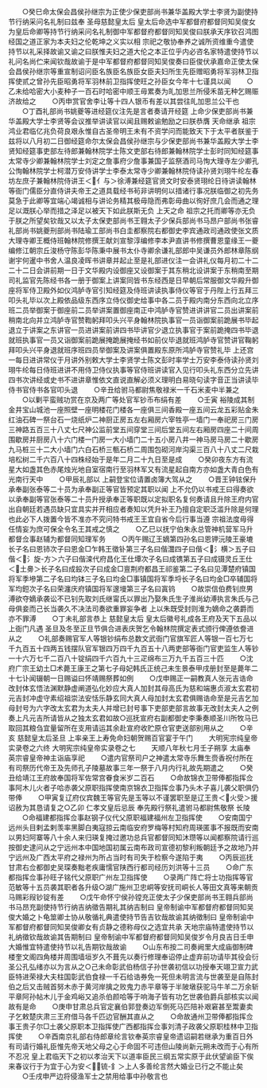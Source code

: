 <!-- { "loadSidebar": true } -->
　　○癸巳命太保会昌侯孙继宗为正使少保吏部尚书兼华盖殿大学士李贤为副使持节行纳采问名礼制曰兹奉  圣母慈懿皇太后  皇太后命选中军都督府都督同知吴俊女为皇后命卿等持节行纳采问名礼制御中军都督府都督同知吴俊曰朕承天序钦召鸿图经国之道正家为本夫妇之伦乾坤之义实以相  宗祀之敬协奉养之诚所资维重今遣使持节以礼采择故谕又谕之曰朕惟夫妇之道大伦之本正位乎内必咨名家特遣使持节以礼问名尚伫来闻钦哉故谕于是中军都督府都督同知吴俊奏曰臣俊伏承嘉命正使太保会昌侯孙继宗等重宣制诏问臣名族臣名族臣女臣夫妇所生先臣赠昭勇将军羽林卫指挥使贰之曾孙先臣昭勇将军羽林前卫指挥使旺之孙臣女今年十七谨具以闻
　　○乙未给哈密大小麦种子一百石时哈密中顺王毋累奏为癿加思兰所侵禾苗无种乞赐赈济故给之
　　○丙申赏官舍李让等十四人银币有差以其尝往癿加思兰公干也
　　○丁酉礼部尚书姚夔等进经筵仪注先是言者奏请开经筵  上命少保吏部尚书兼华盖殿大学士李贤等会议推举讲读官以闻且赐敕谕勉励之曰朕恭膺  天命继承  祖宗鸿业君临亿兆负荷良艰永惟自古圣帝明王未有不资学问而能致天下于太平者朕鉴于兹将以八月初二日御经筵命尔太保会昌侯孙继宗与少保吏部尚书兼华盖殿大学士李贤知经筵事吏部左待郎兼翰林院学士陈文吏部右待郎兼翰林院学士彭时同知经筵事太常寺少卿兼翰林院学士刘定之詹事府少詹事兼国子监祭酒司马恂大理寺左少卿孔公恂翰林院学士柯潜万安侍讲学士李泰太常寺少卿兼翰林院侍读孙贤刘珝牛纶左春坊左庶子兼翰林院侍讲王＜亻与＞徐溥兼经筵官贤文时安泰贤珝纶日待讲读翰林等衙门儒臣分直侍讲夫帝王之道具载经书茍非讲明何以措诸行事况朕临御之初先务莫急于此卿等宜端心竭诚相与讲论务精其极毋隐而弗彰毋曲以徇好庶几会而通之理足以溉朕心举而措之泽足以被天下如此朕斯无负  上天之命  祖宗之托而卿等亦无负于朕之所望矣钦哉又以太子太保吏部尚书王翱太子少保兵部尚书马昂户部尚书张睿礼部尚书姚夔刑部尚书陆瑜工部尚书白圭都察院右都御史李宾通政司通政使张文质大理寺卿王概侍班翰林院修撰王献刘宣黎淳编修李本尹直讲书修撰曹恩童缘王一夔编修江朝宗丘浚杨守陈彭华陈秉中展书太仆寺卿余谦礼部郎中吴谦员外郎林章陈纲谢宇何暹中书舍人温良凌晖书讲章并起止至是礼部进仪注一会讲礼仪每月初二十二二十二日会讲前期一日于文华殿内设御座又设御案于其东稍北设讲案于东稍南至期司礼监官先陈经书各一册于御案上讲案同皆书东经西是日早朝后常服御文华殿升御座将军侍卫殿外如仪鸿胪寺官引知经筵及侍班讲读执事侍仪等官于丹陛上行五拜三叩头礼毕以次上殿依品级东西序立侍仪御史给事中各二员于殿内南分东西向北立序班二员举御案于御座前二员举讲案置御座南正中鸿胪寺官赞进讲讲官二员出讲案前稍南北向并立鸿胪寺官赞鞫躬拜叩头兴平身翰林院执事官一员诣御案前跪展书毕起退立于讲案之东讲官一员进讲案前讲四书毕讲官少退立执事官于案前跪掩四书毕退就班执事官一员又诣御案前跪展掩跪展掩经书如前仪毕退就班鸿胪寺官赞讲官鞠躬拜叩头兴平身退就班序班四员举御案及讲案俱置殿东原所鸿胪寺官赞礼毕  上还宫一每日进讲常仪于月讲外别敕大学士李贤学士陈文彭时率学士万安李泰侍读孙贤刘珝牛纶每日侍班进讲不用侍卫侍仪执事等官侍班讲读官入见行叩头礼东西分立先讲四书次讲经或史书不进讲章惟依文直说直解必须义理明白易晓句读字音正当讲读毕侍书官侍书各官叩头退
　　○辛丑给驸马都尉焦敬禄米一千石米麦中半兼之
　　○以剿平蛮贼功赏在京及两广等处官军钞币布绢有差
　　○壬寅  裕陵成其制金井宝山城池一座照壁一座明楼花门楼各一座俱三间香殿一座五间云龙五彩贴金朱红油石碑一祭台石一烧纸炉二神厨正房五左右厢房六宰牲亭一墙门一奉祀房三门房三神路五百三十八丈七尺神公监前堂五间穿堂三间后堂五间左右厢房四座二十间周围歇房并厨房八十六门楼一门房一大小墙门二十五小房八井一神马房马房二十歇房九马桩三十二大小墙门六白石桥三甎石桥二周围包砌河岸沟渠三百八十八丈二尺栽培松树二千六百八十四株经始于是年二月二十九日至是成
　　○癸卯夜东方有流星大如盏其色赤尾烛光地自室宿南行至羽林军又有流星起自南方亦如盏大青白色有光南行天中
　　○甲辰礼部以  上嗣登宝位请置卤簿大驾从之
　　○晋王钟铉保升承奉副张泰等二十员为承奉副正等官皆预定其职以闻  上不允仍以书戒王曰得奏欲以承奉副等官张泰等二十员升授承奉正等职既以定拟职名复何奏请且升除王府内官出自朝廷若遇员缺只宜具实并开相应者奏知以凭升补王乃擅自定职泛滥升除是何理也此必下人拨置今皆不准亦不究问特书戒王王宜自省今后行事当遵  宗祖法度毋得任情妄为庶可保全令名王其戒之慎之
　　○乙巳以抚宁伯朱永总管神机营军马升都督佥事赵辅为都督同知理军务
　　○丙午赐辽王嫡第四孙名曰恩钾沅陵王豪塶长子名曰恩铈次子曰恩金□乍韩王徵钋第三子名曰偕灊四子曰偕＜氵横＞五子曰偕＜氵旋-方＞六子曰偕滦代府昌化王仕墰次子名曰成镌第五子曰成镊灵丘王仕＜土臱＞长子名曰成鈠次子曰成金□亶荆府都昌王祁鉴第二子名曰见潭楚府镇国将军季墋第二子名曰均钵三子名曰均金□事镇国将军季埒长子名曰均金□卒辅国将军均鋀次子名曰荣瀍庆府镇国将军邃墁第三子名曰寘钨
　　○故崇信伯费钊庶男溥欲夺嫡承袭讼不已钊先取刘氏继甯氏以罪出乃娶朱氏生子淮尚幼溥执言朱氏与己母俱妾而己长当袭久不决法司奏欲重罪妄争者  上以朱既受封则淮为嫡命之袭爵而亦不罪溥
　　○丁未礼部言恭上  慈懿皇太后  皇太后徽号礼成各王府及天下五品以上衙门凡遇  圣旦及冬至正旦节俱合进表庆贺乞令翰林院撰定表式颁行俾遵依誊进从之
　　○礼部奏赐官军人等银钞绢布总数文武衙门官旗军匠人等银一百七万七千九百五十四两五钱摆队官军银四万四千九百五十八两吏部等衙门官吏监生人等钞一十六万七千二百八十锭绢四千六百九十三疋绵布三万九千五百三十匹
　　○沈府广宗王幼土□术薨王康王之第七子母妃韩氏正统己未生景泰甲戌册封至是薨年二十七讣闻辍朝一日赐谥曰怀靖赐祭葬如例
　　○戊申赐正一嗣教真人张元吉诰命改封体玄悟法渊默静虚阐道弘化妙应大真人加封其母高氏为慈和端惠贞淑太玄君初元吉封冲虚守素绍祖崇法安恬乐静玄同大真人母加封太玄君俱赐诰命至是元吉乞加母封号为六字改太玄君为太夫人并增已封号事下吏部吏部言故事无改封太夫人之例奏上凡元吉所请皆从之独太玄君如故○巡抚宣府右副都御史李秉奏顺圣川所牧马已取回其粮刍宜量留所在支用请运其余赴宣府收贮原仓官吏送部别用从之
　　○辛亥  慈懿皇太后圣旦  上率亲王上寿免命妇朝贺赐百官宴于午门
　　大明宪宗纯皇帝实录卷之六终
大明宪宗纯皇帝实录卷之七
　　天顺八年秋七月壬子朔享  太庙奉  英宗睿皇帝神主诣庙享祀
　　○遣内官祭司户之神遣太常寺乐舞生赍香祝付所在有司祭历代帝王及先师孔子陵墓故事三年一祭于八月内行礼故先期遣之
　　○癸丑给靖江王府故奉国将军佐常宫眷食米岁二百石
　　○命故锦衣卫带俸都指挥佥事阿木儿火者子哈赤袭父原职指挥使南京锦衣卫指挥佥事乃头木子喜儿袭父职俱仍带俸
　　○甲寅复辽府仪宾魏王等官先是玉等以不谨罢职至是辽王贵＜火受＞援诏赦为其恳请复之○乙卯  仁孝文皇后忌辰  奉先殿行祭礼遣驸马都尉焦敬祭  长陵
　　○命福建都指挥佥事赵钢子仪代父原职福建福州左卫指挥使
　　○安南国宁远州头目剌孟剌羡率黑脚白夷寇掠云南临安府罗梅等村知府周瑛匿事不报既而安南以男妇阿寨等八十余人来归瑛复掩过邀功总兵官都督同知沐瓒等以闻都察院请行巡按御史逮问从之宁远州本中国地国初属云南布政司宣德初黎利叛朝廷予之故地乃并宁远州及广西太平府之禄州为所占当时有司失于检察今遂陷于夷
　　○丙辰巡抚甘肃右佥都御史吴琛奏黜老疾庸懦官陕西行都司经历刘洪等十三员
　　○命广东都指挥佥事孙旺子铭代父原职广州左卫指挥使
　　○录两广阵亡将士功指挥等官范敏等十五员袭其职者各升级○湖广施州卫忠峒等安抚司峒长人等田文真等来朝贡马赐彩叚钞锭有差
　　○戊午命怀宁侯孙镗充正使太子少保吏部尚书王翱兵部尚书马昂充副使持节行纳吉纳徵告期礼其纳吉制曰  皇帝制谕中军都督府都督同知吴俊大婚之卜龟筮卿士协从敬循礼典遣使持节告吉钦哉故谕其纳徵制曰  皇帝制谕中军都督府都督同知吴俊卿女有贞静之德称母仪之选宜共承  天地宗庙特遣使持节以礼纳徵钦哉故谕其告期制曰  皇帝制谕中军都督府都督同知吴俊岁令月良吉日壬申大婚惟宜特遣使持节以礼告期钦哉故谕
　　○山东布按二司奏阙里大成庙御制碑楼奎文阁四角楼并周围墙垣岁久不葺先以奏行修理奉诏停止虚弃前功请毕其役会衍圣公孔弘绪亦以为言从之○己未命彰武伯杨信子孙世袭初信以功授奉天翊卫宣力武臣特进荣禄大夫柱国彰武伯食禄一千石给诰券免一死但未明言流与世袭至是自陈封伯之后又击贼首努木赤于黄河岸擒之败鬼力赤平章等于半陂墩获驼马牛羊二万余斩平章阿孙帖木儿于金鸡峪又追杀伯颜哈等于响海子皆有功乞世袭伯爵兵部核实以闻故有是命
　　○庚申甘肃总兵官定襄伯郭登奏边军倒死马匹陪补艰窘甚至鬻妻卖子乞敕楚庆肃三王府借马各千匹边官酬其直从之
　　○命故通州卫带俸都指挥佥事王贵子尔□土袭父原职本卫指挥使广西都指挥佥事刘清子政袭父原职桂林中卫指挥使
　　○辛酉南京礼部右侍郎章纶言钦奉英宗睿皇帝遗诏嗣若继承为重百日外有司请行婚礼臣惟先帝天地父母之心于命固不可违但山陵尚新元朔未改而于心有所不忍况  皇上君临天下之初以孝治天下以道率臣民三纲五常实原于此伏望谕臣下俟来春议行于为宜于心为安＜锍-釒＞上人多善纶言然大婚业已行之不能止矣
　　○壬戌申严边将侵渔军士之禁用给事中孙敬言也
